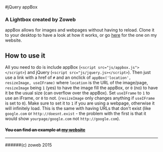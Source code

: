#jQuery appBox
### A Lightbox created by Zoweb
appBox allows for images and webpages without having to reload. Clone it to your desktop to have a look at how it works, or go [here](http://zoweb.me/apps/appbox "jQuery appBox") for the one on my website.
## How to use it
All you need to do is include appBox (`<script src="js/appbox.js"></script>`) and jQuery (`<script src="js/jquery.js></script>`). Then just use a link with a href of `#`  and an onclick of `appBox('location', resizeImage, useIFrame)` where `location` is the URL of the image/page, `resizeImage` being `1` (yes) to have the image fill the appBox, or `0` (no) to have it be the usual size (can overflow over the appBox). Set `useIFrame` to `1` to use an iFrame, or `0` to not. (`resizeImage` only changes anything if `useIFrame` is set to `0`). Make sure to set it to `1` if you are using a webpage, otherwise it will infinitely load. This is the same with having URLs that don't exist (like `google.com` or `http://doesnt.exist` - the problem with the first is that it would show `yourpage/google.com` not `http://google.com`).

#### ~~You can find an example at [my website](http://zoweb.me/apps/appbox "jQuery appBox")~~


----------


######(c) zoweb 2015
